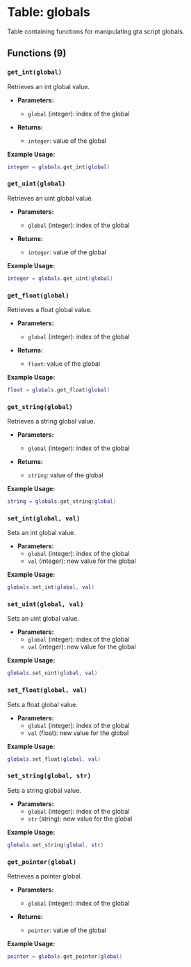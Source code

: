 # Table: globals

Table containing functions for manipulating gta script globals.

## Functions (9)

### `get_int(global)`

Retrieves an int global value.

- **Parameters:**
  - `global` (integer): index of the global

- **Returns:**
  - `integer`: value of the global

**Example Usage:**
```lua
integer = globals.get_int(global)
```

### `get_uint(global)`

Retrieves an uint global value.

- **Parameters:**
  - `global` (integer): index of the global

- **Returns:**
  - `integer`: value of the global

**Example Usage:**
```lua
integer = globals.get_uint(global)
```

### `get_float(global)`

Retrieves a float global value.

- **Parameters:**
  - `global` (integer): index of the global

- **Returns:**
  - `float`: value of the global

**Example Usage:**
```lua
float = globals.get_float(global)
```

### `get_string(global)`

Retrieves a string global value.

- **Parameters:**
  - `global` (integer): index of the global

- **Returns:**
  - `string`: value of the global

**Example Usage:**
```lua
string = globals.get_string(global)
```

### `set_int(global, val)`

Sets an int global value.

- **Parameters:**
  - `global` (integer): index of the global
  - `val` (integer): new value for the global

**Example Usage:**
```lua
globals.set_int(global, val)
```

### `set_uint(global, val)`

Sets an uint global value.

- **Parameters:**
  - `global` (integer): index of the global
  - `val` (integer): new value for the global

**Example Usage:**
```lua
globals.set_uint(global, val)
```

### `set_float(global, val)`

Sets a float global value.

- **Parameters:**
  - `global` (integer): index of the global
  - `val` (float): new value for the global

**Example Usage:**
```lua
globals.set_float(global, val)
```

### `set_string(global, str)`

Sets a string global value.

- **Parameters:**
  - `global` (integer): index of the global
  - `str` (string): new value for the global

**Example Usage:**
```lua
globals.set_string(global, str)
```

### `get_pointer(global)`

Retrieves a pointer global.

- **Parameters:**
  - `global` (integer): index of the global

- **Returns:**
  - `pointer`: value of the global

**Example Usage:**
```lua
pointer = globals.get_pointer(global)
```


